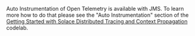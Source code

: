 Auto Instrumentation of Open Telemetry is available with JMS. To learn more how to do that please see the "Auto Instrumentation" section of the [Getting Started with Solace Distributed Tracing and Context Propagation](https://codelabs.solace.dev/codelabs/dt-otel/index.html#15) codelab. 
